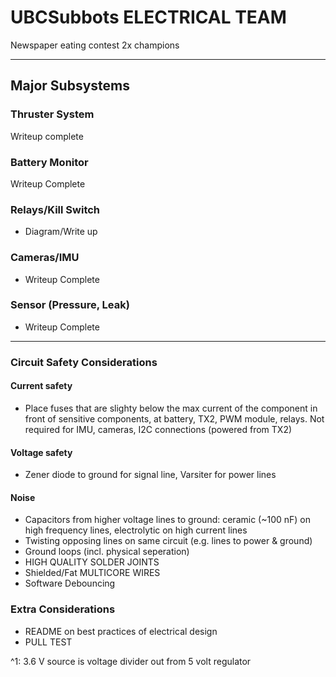 # UBCSubbots ELECTRICAL TEAM

Newspaper eating contest 2x champions

---

## Major Subsystems

### Thruster System

Writeup complete

### Battery Monitor

Writeup Complete

### Relays/Kill Switch

* Diagram/Write up

### Cameras/IMU

* Writeup Complete

### Sensor (Pressure, Leak)

* Writeup Complete

---

### Circuit Safety Considerations

#### Current safety

* Place fuses that are slighty below the max current of the component in front of sensitive components, at battery, TX2, PWM module, relays. Not required for IMU, cameras, I2C connections (powered from TX2)

#### Voltage safety

* Zener diode to ground for signal line, Varsiter for power lines

#### Noise

* Capacitors from higher voltage lines to ground: ceramic (~100 nF) on high frequency lines, electrolytic on high current lines
* Twisting opposing lines on same circuit (e.g. lines to power & ground)
* Ground loops (incl. physical seperation)
* HIGH QUALITY SOLDER JOINTS
* Shielded/Fat MULTICORE WIRES
* Software Debouncing

### Extra Considerations

* README on best practices of electrical design
* PULL TEST

^1: 3.6 V source is voltage divider out from 5 volt regulator
